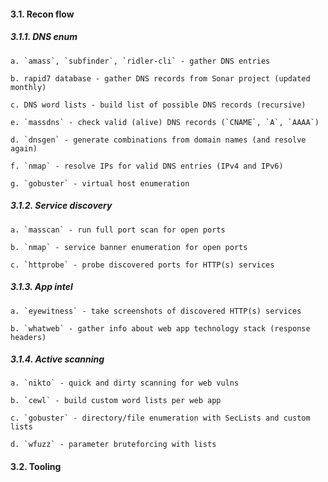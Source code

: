 #### 3.1. Recon flow

##### 3.1.1. DNS enum

    a. `amass`, `subfinder`, `ridler-cli` - gather DNS entries

    b. rapid7 database - gather DNS records from Sonar project (updated monthly)

    c. DNS word lists - build list of possible DNS records (recursive)

    e. `massdns` - check valid (alive) DNS records (`CNAME`, `A`, `AAAA`)

    d. `dnsgen` - generate combinations from domain names (and resolve again)

    f. `nmap` - resolve IPs for valid DNS entries (IPv4 and IPv6)

    g. `gobuster` - virtual host enumeration

##### 3.1.2. Service discovery

    a. `masscan` - run full port scan for open ports

    b. `nmap` - service banner enumeration for open ports

    c. `httprobe` - probe discovered ports for HTTP(s) services

##### 3.1.3. App intel
	
    a. `eyewitness` - take screenshots of discovered HTTP(s) services
    
    b. `whatweb` - gather info about web app technology stack (response headers)

##### 3.1.4. Active scanning

    a. `nikto` - quick and dirty scanning for web vulns

    b. `cewl` - build custom word lists per web app

    c. `gobuster` - directory/file enumeration with SecLists and custom lists

    d. `wfuzz` - parameter bruteforcing with lists


#### 3.2. Tooling

